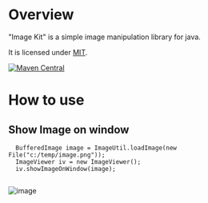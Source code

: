 # Overview
"Image Kit" is a simple image manipulation library for java. 

It is licensed under [MIT](https://opensource.org/licenses/MIT).

[![Maven Central](https://maven-badges.herokuapp.com/maven-central/org.riversun/image-kit/badge.svg)](https://maven-badges.herokuapp.com/maven-central/org.riversun/image-kit)

# How to use

## Show Image on window

```
  BufferedImage image = ImageUtil.loadImage(new File("c:/temp/image.png"));
  ImageViewer iv = new ImageViewer();
  iv.showImageOnWindow(image);
  
```

![image](https://riversun.github.io/img/lena.png)

